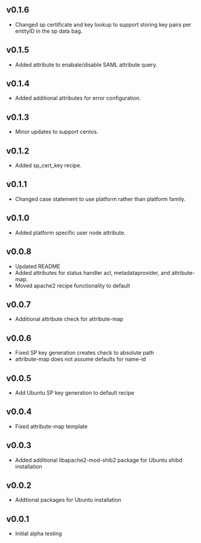 ## v0.1.6

* Changed sp certificate and key lookup to support storing key pairs per entityID in the sp data bag.

## v0.1.5

* Added attribute to enabale/disable SAML attribute query.

## v0.1.4 

* Added additional attributes for error configuration.

## v0.1.3 

* Minor updates to support centos.

## v0.1.2 

* Added sp_cert_key recipe.

## v0.1.1

* Changed case statement to use platform rather than platform family.

## v0.1.0

* Added platform specific user node attribute.

## v0.0.8

* Updated README
* Added attributes for status handler acl, metadataprovider, and attribute-map.
* Moved apache2 recipe functionality to default

## v0.0.7

* Additional attribute check for attribute-map

## v0.0.6

* Fixed SP key generation creates check to absolute path
* attribute-map does not assume defaults for name-id

## v0.0.5

* Add Ubuntu SP key generation to default recipe

## v0.0.4

* Fixed attribute-map template

## v0.0.3

* Added additional libapache2-mod-shib2 package for Ubuntu shibd installation

## v0.0.2

* Addtional packages for Ubuntu installation

## v0.0.1

* Initial alpha testing
